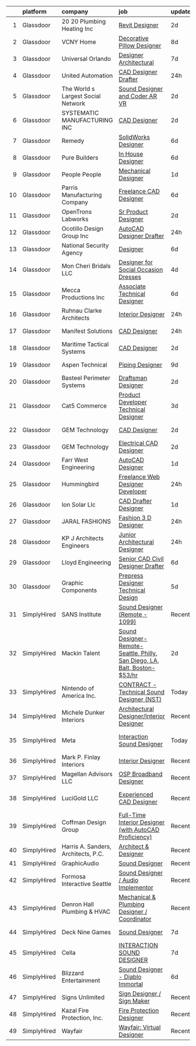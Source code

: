 

|    | platform    | company                             | job                                                                                                                                                                                                                                                                                                                                                                                                                                                                                                                                                                                                                                                                                                                                                                                                                                                                                                                                                                                                                                                                                                                                                                                                                                                                                                                                                                                                                                                         | update_time   | location                   |
|---:|:------------|:------------------------------------|:------------------------------------------------------------------------------------------------------------------------------------------------------------------------------------------------------------------------------------------------------------------------------------------------------------------------------------------------------------------------------------------------------------------------------------------------------------------------------------------------------------------------------------------------------------------------------------------------------------------------------------------------------------------------------------------------------------------------------------------------------------------------------------------------------------------------------------------------------------------------------------------------------------------------------------------------------------------------------------------------------------------------------------------------------------------------------------------------------------------------------------------------------------------------------------------------------------------------------------------------------------------------------------------------------------------------------------------------------------------------------------------------------------------------------------------------------------|:--------------|:---------------------------|
|  1 | Glassdoor   | 20 20 Plumbing   Heating Inc        | [Revit Designer](https://www.glassdoor.com/partner/jobListing.htm?pos=108&ao=1110586&s=58&guid=000001828bad18eda6e70209a68eddd2&src=GD_JOB_AD&t=SR&vt=w&ea=1&cs=1_2dd7eb4c&cb=1660200754014&jobListingId=1008061076671&cpc=9E934515C28A9103&jrtk=3-0-1ga5qq6eo2hii001-1ga5qq6f7itmq800-650bfff7a3a98b70--6NYlbfkN0A_cq-oEF5npqEj9pnIJdmtbY6OBrRj43zpsAjslmUo1mO2OHuSaspo5ORN-uGoQ5Xk1yrm_VpJXrsuoqV0YWpVswNf5Y48DLmrZJ8vup-I8TOpY5sTUfP8R132UXt8M-MNyXmwHk8_L2OD59kqptMzuTxS27-ncjS6qU2lxuddC_wQ1NWLLJ2UFAI6UqnMlCnJ2qDQ0wSqe9GdzvjLqv1ruWPdNF-kcaVeoPpGiasihrY8j58lBGkOBWMkQH86QJ57315j-dF6eP0UG1uxUGeA_hjZT9GAXQMKIumvYsoVSLPWLmYCyg6bxiDiGOLcucs-2ySRDHSGGGBnRsKXHOvqiHL61kWMzGFEWtH3LG8G9H1arJ6FVvEHk71Gd959mZJHnHuiES3Tg-ba9uFmtA0gY4PmMtDFVGmBix4xCZq_jvEsfjM15Jv3si2a7rfa7HQ6ncCHArDA-Bcd82MMAiY4dbmgvaOWgFEejjSGFHIhRP-p_oMOKHxAYOSc5btH8oB-LX4uvl7kTw%3D%3D)                                                                                                                                                                                                                                                                                                                                                                                                                                                                                                                                                                                       | 2d            | Las Vegas, NV              |
|  2 | Glassdoor   | VCNY Home                           | [Decorative Pillow Designer](https://www.glassdoor.com/partner/jobListing.htm?pos=128&ao=1110586&s=58&guid=000001828bad18eda6e70209a68eddd2&src=GD_JOB_AD&t=SR&vt=w&ea=1&cs=1_48d2532e&cb=1660200754019&jobListingId=1008047257106&cpc=292036AD7E8A5303&jrtk=3-0-1ga5qq6eo2hii001-1ga5qq6f7itmq800-522acb78c5268b40--6NYlbfkN0DuBjZhRmXeDyfVAG-RoVjtSv3eDEYZ9hoXvfZhXUmN-bbhYvP9oYvOFEE0wIUOmjT7AgXFxQvE2H7tPArcEVsI4oWqfB27dnVtENJf_LWaJfU5SAGZUPgFkqKhwtz5E2iZFjk3BCOqgNJlCk-1HBw_A5J-16WVLbmukSTVYVz0bzWe1e36cngP1nJMaEw0GC0RJujUiWtVXE5bRLGptMiq3LQjstZZJKYvuzEARYVMz4JAvwHsrjH2fHnAiDfwkVMvMYMCaoXBUYdWjs8Qdg7kr9Zubk-BKTe2ltBcowuzopIkGPGAjklvF9a4wIedJjxhwlylES4BySKVV5EjwNSdIqdMLB84tskqkiOENF_ujHs3T6OgpYRJaVOqLMoYqWl05mdsp6Ym_aKSqPUcEIekjkq6FyKFcKvWsFHI8C5rcNfqh-M_gX8CjrTtmTiahKV0x2k3c1sQhM4aL9Fy-NnHJFCEHqPVRUhaKkYdMq1VjEHByQXkDamE4WTX7_hiltMBNvaj64r05g%3D%3D)                                                                                                                                                                                                                                                                                                                                                                                                                                                                                                                                                                           | 8d            | North Bergen, NJ           |
|  3 | Glassdoor   | Universal Orlando                   | [Designer  Architectural](https://www.glassdoor.com/partner/jobListing.htm?pos=127&ao=1110586&s=58&guid=000001828bad18eda6e70209a68eddd2&src=GD_JOB_AD&t=SR&vt=w&cs=1_eec9dba2&cb=1660200754018&jobListingId=1008051267035&cpc=39A4E8CE329AB187&jrtk=3-0-1ga5qq6eo2hii001-1ga5qq6f7itmq800-e81c62bbfd4fcb9d--6NYlbfkN0A8dBNt2Xi2s2VyZMdbOlonzlm4bxv48OGaZczYzhjJpiI6hl9onzam_9bPu8THeLEBXaEsA8zYmz2K6AmsiV_ul8uM8hCBl-lQ96YyiWzGLn4QEPe1DoQPHj2eMsNTcS2U1wbIhAYvZ1rjaXx56CzTjBILNJFjVWLUOkSZVc_aKSR9wlwETLc1VkAtxF7JG54CcrUMQ1C5VL6ZdNt5AVgj3AbLbjez-tEsWvCT1bqvmnemURWB3UQMFTvJCIFUauk82VpeR4f_9cSeGawgveltVai5rdtMah_kRMWZ0wTPjE0TMqerQV1K-rbLPRPrcipm_YQUCmMR3H_dF8xrwYbwFPftQ3eTzOBFmXHsHfvesKXmEUnWMh1MloRdljB-MdzbqoofJMh8FylXmHZ87DY8a94U-95w68P_epoehX-2djhjldnpt-gs1e1WmN7U7GemrentLD0RtdFsNAONT8shZj8MkVRtLeUUY79_YeXq0phX7hRHTjbStpJ9bJW1dYWeQAk2GgLK1EKwXzkDVWiETxtZevNry9K63FeQbnb4H0FPbIyvSRYsyJNYsG_WqvgsTasF37WLDNwuRV307c8qe8Qsczo83VdgZrVyYqVhEF47OX71n3_zPZvCIu6YKvjCP4B43Mx-_bHcfYguuAr2DVXXiULw8e-5PYABNGR3MIbN9fIqFmBfsxY8kLgzBWvhgbck-pdUEXm9jPRd34edbtTPRs53moj5FLJZJ9PA7C6KD6PYo3f2oWLgxQWaXfreApOIKJ_IW1gwqGEXbeWg7_S3kPKiVlOO1l58epTnQ4exRWRhrvxlUs_k2w8PHPNcz3BEjowwVhBaDFDo38UdbUiaRIdXhVASDZV0bzhgtwwSAJMaoDB82FPsHlqB_84iillnmKrJTVvV6I-Z1BsEEd3ru_aGXySu62BRhIsdXs3tdZkXpvMCy_t-oiJzqcb45zKKkWMUyz1SB34DAbK96kJgRpQAZa-jPulgCB-EawDmZGbPPnJBY46DBt-Cw1-6qODwbXrz9vLSPijLzPwjyF-Ira1CwYaEjW36WmDqkxb1oD5gabLVfQOmZcrTgoA%3D) | 7d            | Orlando, FL                |
|  4 | Glassdoor   | United Automation                   | [CAD Designer Drafter](https://www.glassdoor.com/partner/jobListing.htm?pos=107&ao=1110586&s=58&guid=000001828bad18eda6e70209a68eddd2&src=GD_JOB_AD&t=SR&vt=w&ea=1&cs=1_7c557262&cb=1660200754014&jobListingId=1008065265801&cpc=4977265379716ABD&jrtk=3-0-1ga5qq6eo2hii001-1ga5qq6f7itmq800-5ee564a60dc60088--6NYlbfkN0CmV55IBqL41_vOX2ncx7Sv22YYBKO1FKOWl9cdOayxa2z5Sthv-usKP6B5q51zwT3YkFEGFdACJwwehlCCfYeWBWBbsyEZD7AuNRRKJHyqnm2ojv1muZrMr0V02qrEZs580c_hAvgykuxW3Ycjw34cqKWFI0BaLbC_AYIXd0AkbXUMfpdUiL6BEtkESkgwyEM3Myn2Ff4Awlf8tdleVo-bnvCzwh2DV34kTG5StbTWZPFEJBeuHmHOpw_sFEqgIWHdMpHOEkLx9l9H25jOp41jGk18fsptcMtVj0pEYW3Uq8BG8yEM1_nsH3CFW5dJWXB3nqMgcy-L34E2xGocOZVbSL49suzMyepobH3uYmThjBuLEg_oDOtQFnt2dMic9xkCD1P6dtlcgUYcAoJvaiaYxr1ESPklImHH6Msqaz0hUgSKG7L1kUJDpJFSIQcAvITHnJi9TiITovojQEVg84-FwtlEETzm3m5qLl8r76P92DhMOi7Y6jF9GCi-K__YPQo%3D)                                                                                                                                                                                                                                                                                                                                                                                                                                                                                                                                                                                               | 24h           | West Monroe, LA            |
|  5 | Glassdoor   | The World s Largest Social Network  | [Sound Designer and Coder  AR VR ](https://www.glassdoor.com/partner/jobListing.htm?pos=124&ao=1110586&s=58&guid=000001828bad18eda6e70209a68eddd2&src=GD_JOB_AD&t=SR&vt=w&ea=1&cs=1_190dc254&cb=1660200754018&jobListingId=1008061726141&cpc=9FFE37255B2C047E&jrtk=3-0-1ga5qq6eo2hii001-1ga5qq6f7itmq800-aa04f80198aa9385--6NYlbfkN0DSgjPPcnEdvoK3uuxfISLALE6pB1FR7YSHOr_tSg5_QGIhoz_2VqUepdcKLBLI_zRRqGxwsWbWurI4uRJn-fTCHyEZV6QHAGS_ixyA3RdsxGPMIES406OkmPd7lUSbf4lH-L6MU1rNbOY7rvQFuRge0CfamxT_cokjIzc0uvvntjlD4LtxDB2ICE4vD8lcVzb_H75Abavq9XZJF1wjaQikvrRVKG1aZcS5ULQyD7Rqlr6l9ilRha_Xpl60ymh3Plyhx2PNM1ih85nLiJooAyAQ3lG3R57pjRphlILE5JKuz6IAYi681N3raW5MoFTzOk-sVISM0lS1ZDdNImQ_Z3WNE6DE52K2fXYTGx4GlnZoc7Y26EDD0AkiZHEBJC_m3gNmjBKOBPi0RzJ3JfTTIlUj10YYQe96IxOB3mNqkP7-Y5xaFELXu4Tgu-jROhrgpL-UJqtCtrFN4mpnnhQqL0b_4Qc8J93OlLDCdzI78dh75qQo6H6neCAiKhbBEhch0TIv05Cm9b1ULiu_sCzrjFzldZiYpyzUIvATL3xANbDWlR2IbzCbhjXc2du9FjUaKrG41qwvLzIQDZ6u3Cos1BJVija7EBaj9yM%3D)                                                                                                                                                                                                                                                                                                                                                                                                                                                                                   | 2d            | Philadelphia, PA           |
|  6 | Glassdoor   | SYSTEMATIC MANUFACTURING INC        | [CAD Designer](https://www.glassdoor.com/partner/jobListing.htm?pos=120&ao=1110586&s=58&guid=000001828bad18eda6e70209a68eddd2&src=GD_JOB_AD&t=SR&vt=w&ea=1&cs=1_5db4debd&cb=1660200754017&jobListingId=1008060783793&cpc=76BDADE3D6D9A820&jrtk=3-0-1ga5qq6eo2hii001-1ga5qq6f7itmq800-3f6dfac14dcd42db--6NYlbfkN0ACu_hgM4mYOpGjE6TXudS1eLEYdlotK5aSiNrSIRlNjpE90xv_5GbVZgdNsOqT8MwiqyHCYLjbIVHqMLoWA8CXp7g8VNKDDJwJbyUEw_8QFCZqD4nJc1eoFqnYcyQAIxscnbHCHELsUjDcdXjYdlRyIBTiNhigkBH5IMWBFVeAPVJAahvm6Wt_yKvEMgUPYNMCEu7MD94Y0CU_I23Vz_xWCkPv3KLfBP7EH1xXoTfnxk3dNKuqtB8X-5zaWOqc-Z2MDE5hTItdNYJZ5aek7aofnL9yRmgPg_Vj8xzICit-TwFMfB3qF8PHwo4ux9wZk7HE3EeBeHVgIz0k3Ud0p9Z5Gz3EyMerhah7kVuclOppnbpUPCSv5ZAIwPELPlBGiOYQ-reOzp0UYCQ6gk4TnZOzltNPMEqeLTzPYAN5Pnfwk1YzBJifnHO2QU89hBDurKk-pB9NyfsrxZ6CpeXlRri_WOEejzM_weCTra145bnW8LKvbv1XhibA)                                                                                                                                                                                                                                                                                                                                                                                                                                                                                                                                                                                                                     | 2d            | Madison Heights, MI        |
|  7 | Glassdoor   | Remedy                              | [SolidWorks Designer](https://www.glassdoor.com/partner/jobListing.htm?pos=122&ao=1110586&s=58&guid=000001828bad18eda6e70209a68eddd2&src=GD_JOB_AD&t=SR&vt=w&ea=1&cs=1_fec35148&cb=1660200754018&jobListingId=1008054415521&cpc=ECF50B846154F74F&jrtk=3-0-1ga5qq6eo2hii001-1ga5qq6f7itmq800-915bebfcdb6319e3--6NYlbfkN0CVdTbuiRbwnrY0bPLibtUijkfI_KKRPWM3dvJpmfSk4ZPDZmM7-eoOity2CnriUqOyHEv2bdSvyj2uy_eDD7pinVD8O5wMf_HVwQWzNOFr--L47257HYww5Nc3l2YhQegsEz0QeNU05-WNFYLM6VHMb2-9pPi-EOl5pxtTv5A_EjiF9dvGX5x9-TNsCIzBAAWyDq-aPq8rrhBL73EXyMGejnWbUpw0jaKd9aqMraH0Ubwo65GM5_vSC293L3lzN8KZGTOkB4jnHlnXQCqrMx7TL2q4Wf8YnYYexMrvZDhd9Jq96k-fAjrJ-i3_neGkBc8kPv3RLPKb-kIuO2blBQxA8V7wld8dAy6YPHsvOBXqLHJ-HRZRteRu20LkkpZ-SLwt00P2wmpeu4Q-IyCIr7d6p1OdMHMzouqmwGVqdnlnrYA7TmYJwigOuhEe9KjkmkpGCzTv4Hls7hmflshH270RGn6Q6jsyoxdcH8uoTivVZb3QJKTBccJG-BiRkT7_7iXh1MIev7I4uBNjE4Ist3Zi)                                                                                                                                                                                                                                                                                                                                                                                                                                                                                                                                                                              | 6d            | Daytona Beach, FL          |
|  8 | Glassdoor   | Pure Builders                       | [In House Designer](https://www.glassdoor.com/partner/jobListing.htm?pos=123&ao=1110586&s=58&guid=000001828bad18eda6e70209a68eddd2&src=GD_JOB_AD&t=SR&vt=w&ea=1&cs=1_e9d24c52&cb=1660200754018&jobListingId=1008053489320&cpc=8A48E7D5890B96AC&jrtk=3-0-1ga5qq6eo2hii001-1ga5qq6f7itmq800-014a1baadd6c499f--6NYlbfkN0DdZ1GlkyxXgyQFuxRlzx80ec50kEhiip_3IGrzmJqdenh8Moh4fAUEUGuBa3FXEFjc2ZOZ_o4_Y69WnN6KOLy_litVniZxRNZzqbRskUQtuCpeV7FyKkXzD5ggmXLOUahQMrJ9jjWSBmuZI7enxysdalDqkFHSJOWKk76aTVAZaTQzanBc9IDlHKUJY1WRPr3Hw3KM-iFAj0aO3RVo3LhUkpDoflBUF73uzNW54TNRD62J7hmDUSerZCllOF88_e43IHTqbXceFTzOP_rFqSsMB7Df-QHtyrrnS-ZSMnzPd1ZLMC7vF9OP_Uqrv3_Z-qzvJ_iZG4l5hOircw13F0DY6D-M9LaWvknB8wFdyNW9I2a2v4Tgt-iUMoTfM_wjjUf4Q5YrAFO6ZUYwkv3PzBBpizgdQGO1BZ9WzQD6-HvcdWXrpUgVeM8YqIpG-VrFBvJLNywd5gb82kcjfuk8pRrMuUt9wC1JCbVhT9IQ7AoJ51OAfI71hSzFfBC-pD9Kjds%3D)                                                                                                                                                                                                                                                                                                                                                                                                                                                                                                                                                                                                  | 6d            | Los Angeles, CA            |
|  9 | Glassdoor   | People People                       | [Mechanical Designer](https://www.glassdoor.com/partner/jobListing.htm?pos=125&ao=1110586&s=58&guid=000001828bad18eda6e70209a68eddd2&src=GD_JOB_AD&t=SR&vt=w&ea=1&cs=1_2be8ae0b&cb=1660200754018&jobListingId=1008062942746&cpc=45DC3EB807283E85&jrtk=3-0-1ga5qq6eo2hii001-1ga5qq6f7itmq800-53352b2ca6eca760--6NYlbfkN0DnrhNgz0fexUZkPy_VVKrJ_lCqzgImMOkiHqdtrPBzyJFQeHAZtn7S1aJ7QjZ9pR4VbPZFh4c7ac_dwrKhF_xTf2gDT1KCtuPlwVVwu0sKIi4TjoWnZuMQzeo5dyEtCDvbzprMrs_CDufLMOPFdfyr0pNGyA3WzfezfPKXnVGgtGghTv1fQpmfW_E2KuZHdvZe958nBvlRcvpP9GlgxgXUFLdKz1Zyc01gvdcnFmlLWuLeG0Dv08Mv-a3mo1KCilnGpGTup7f705GnlgSEGf8hu3hFDdYaRMDseMfofzONCZQdxDnyOZHgHsR0hZTvNdr86TuS5omlcqK7NDyXNDay6oblpcVzsbxXODQKbXV5VQ5MDKn1orVL-0S4PllWqCiabS0uXvdV3tMz6WWzySx3ushV5pZvY1At9jBp8fG1lWALcxsGx_54ucJkrFvbwfBiuErLvdhWSz-dJbRxxL7kZ4HUCAfw_oZpbbyixw-_BTPxgaQU2vujE4b8R6M4xwJSQu024ZkKY7OGwmEnnXfR7l5k0g1zbc7INP-jMFNh2Ga-WK_Cc2Y69_9jGitTxFlCaufhjom43GmWzTelg_v4Lef3WPxEG2MygJCPF3-UofQwIVZGBSg6WusbAWbPK3k%3D)                                                                                                                                                                                                                                                                                                                                                                                                                                                                | 1d            | Willow Springs, MO         |
| 10 | Glassdoor   | Parris Manufacturing Company        | [Freelance CAD Designer](https://www.glassdoor.com/partner/jobListing.htm?pos=106&ao=1110586&s=58&guid=000001828bad18eda6e70209a68eddd2&src=GD_JOB_AD&t=SR&vt=w&ea=1&cs=1_04180422&cb=1660200754014&jobListingId=1008053326360&cpc=E773D000C9BC26FA&jrtk=3-0-1ga5qq6eo2hii001-1ga5qq6f7itmq800-5b16a7d49b3ad3c7--6NYlbfkN0AbiWdSgJSh_Q9SQJAOMIx5FD_sXsj7zEIWxuQ-sifCvk92jbD5ArFd2s63g04BHnCJT_ogiWzmoS1jHJzVaPFLU_-tx4uwES4a1FwSjcZaQi9-_Q8hCQ7gnLQlxMUpOo0BUayIHe2x6i8vlilSd19uPWA2mtDa3TI4Ee58AL4t9g9zVEdU2GI2wZbvb_8FB89w1I6QcOIz9DoFlpZr3tU9ARtcuPNMVjGkAKlmZMC8VMawbOay8C6KwqF61wQH2x98ZlWokOsAtxpLXNWeBQnBFi4KERo1DJTH1_KzIYr8wpBONKo0pqKE5ZZjg0ovczKSXD7K5KH_PkNvTxheg0e8e2ZF4ghBJVy-W985M3aUeT3b5YAFskp9Z8JoSOUwIsJomMky3zoet825IE8upZ9cJkXMRNbc5G34SFictnCJDZYwRlKOU-iWtZpmC8YiAJ_rCO3iCgdBPvKPCmhLzbQTUbYmY6eTuaYc-b1_rVmaS4c-7EeluN6fqeamMfrZP7s%3D)                                                                                                                                                                                                                                                                                                                                                                                                                                                                                                                                                                                             | 6d            | Remote                     |
| 11 | Glassdoor   | OpenTrons Labworks                  | [Sr  Product Designer](https://www.glassdoor.com/partner/jobListing.htm?pos=130&ao=1110586&s=58&guid=000001828bad18eda6e70209a68eddd2&src=GD_JOB_AD&t=SR&vt=w&ea=1&cs=1_cc1d2c9d&cb=1660200754019&jobListingId=1008060413365&cpc=1CBFC3E34E2A31FF&jrtk=3-0-1ga5qq6eo2hii001-1ga5qq6f7itmq800-35a36552cd68a483--6NYlbfkN0CRy_3JIAK97co_lOszuwefXCR0YtVTL0xoVBsl-x3R40za2a445SSTMXfcwy4DHcwk18c1CtFSifW4BwSFM_6f4IlIkAxFDoeuwTBMe112LIb9jKEovwQRmsa9dgU-PotWYN9jEtKUxK0Ayp0uqLSAuW06e0xD5QmdaAaFQxMFt3L0iSv9Gd5zX6NHK3_LvrtCXNR6RwAm0C_3chz8eY6lMYDiH0DBSWCV8DwC1eTGhe3cGXyCI214Y7lzfnFONpcJDuHvsVxyJT67kun8xubTqVKm22rLTrAbUmk5POD2naBtEcPBlRF56WO2MM7nkueGwvEQCD32bnzRUiXHdy9m3ovtd47xyIFH30MfJcDOhzph79y5lkMux_3xKw2tsK3cyIwuzXKnll2X0P4XXxNBDXezlhQfoC0AG6mwvz-QX3GedLttpCVqO9qyj6pt0ZqkgOTAZb59v8pukcI2o7QbLpLPb5IjYhtD-ztSYDaBg_fsmWDKrO4I8CHrMk3L1GFxRgHcTGrC1g%3D%3D)                                                                                                                                                                                                                                                                                                                                                                                                                                                                                                                                                                                 | 2d            | Brooklyn, NY               |
| 12 | Glassdoor   | Ocotillo Design Group  Inc          | [AutoCAD Designer Drafter](https://www.glassdoor.com/partner/jobListing.htm?pos=113&ao=1110586&s=58&guid=000001828bad18eda6e70209a68eddd2&src=GD_JOB_AD&t=SR&vt=w&ea=1&cs=1_c2424c23&cb=1660200754015&jobListingId=1008065998123&cpc=A0637F14311B9419&jrtk=3-0-1ga5qq6eo2hii001-1ga5qq6f7itmq800-82c391c02c4e073d--6NYlbfkN0B1LX4bp7PexF1HWI6PBZehs3eVfv8IK1bK4NeHHk4y0DthhfucIhMJWBUwJXXXkJfEGhJrkMdsNQHtM2kCZfhK4Yhs4xbCKnB-K_3ys4Z7oRCf67GZ3vI7BzPJcjfSUseVTAUOFlf4PYeoUhWZXgvcGtfFgR8UfQhQQ9TOpGNNapPA9PGyDcwNxk6Z3dTzUF3GzZ19PQls0m_7MYA-mF0v4JZWSufSGvFSW3hGVBioKN0mb-PVp8cNhOW95r8uDQPStuuwcWv1YhQhm7IZh7m1lvTu9QJ05PIdGjqnRwlybgsE_5ezyvKau8oqD60FEqlp1n7124m-o8XWZX-_stuik68iQF0ZuSb0WPPrpup_pIVZTUGfPWk2e45dYdNvayi02E_06xvIpk_tqIT00PJw7EEIpCYkstktia_8Nx9qNdizUhE1Ui2I5VpAnpZbyqf3pfL_yfz37AwVCUigkvO7GZe-KWJZalCD2QH-iujZGz6feR3uVGecqbKB8Os2SJU%3D)                                                                                                                                                                                                                                                                                                                                                                                                                                                                                                                                                                                           | 24h           | San Marcos, CA             |
| 13 | Glassdoor   | National Security Agency            | [Designer](https://www.glassdoor.com/partner/jobListing.htm?pos=119&ao=1110586&s=58&guid=000001828bad18eda6e70209a68eddd2&src=GD_JOB_AD&t=SR&vt=w&cs=1_bb964979&cb=1660200754017&jobListingId=1008053646359&cpc=75B6770C194DCF89&jrtk=3-0-1ga5qq6eo2hii001-1ga5qq6f7itmq800-85df0b4ae1e8ec55--6NYlbfkN0AC5S5KfpcrE62cRuYLg6qW_HWiPjKHP06qk-AGfbwYtGlr3wcSMURH9oqKq1q2FCdYkhzqPDRK1KIbFVxBi7GLvWbkl7gT63pBq3L96NcoRVtSCVOTAButvWsxaxS6Usb6Q--0h5xDrAggfu85IaKcaVPmyQ43DcHXyAXvj7VUfOJJkFH2Dr7Y5M1GGUqMzggfu-UFn8fiFs41smmK4d7CooAO66Jn6gQHXxunRJJ5Wqc_DSxjxArjUTvWO_GhIpe7mWuhWeuF-e5oZ0VueyJjqEkOYjmdmvBRRsjJ_BprM_RrDC8ZMfZz3hz7DH_C9asM9rSMHQUyyPbApF6HA5wb5xZvq6IjiG_Kqcyay2BCntCGbEAzEqtlitu-IKJsmm3VguxDe6XxC2rqkF74j5Jb-oxYgy2XZqpyPbuQ_p5G5AxZquIUKS-M2_iDVaN_zG8mAm_OH6qX9JAewruOql0zg80HRbSR57Wj2Li4xO7NwQ%3D%3D)                                                                                                                                                                                                                                                                                                                                                                                                                                                                                                                                                                                                                                  | 6d            | Fort Gordon, GA            |
| 14 | Glassdoor   | Mon Cheri Bridals LLC               | [Designer for Social Occasion Dresses](https://www.glassdoor.com/partner/jobListing.htm?pos=109&ao=1110586&s=58&guid=000001828bad18eda6e70209a68eddd2&src=GD_JOB_AD&t=SR&vt=w&ea=1&cs=1_fb8a06cc&cb=1660200754014&jobListingId=1008057203121&cpc=C1BF6838CB3F0E92&jrtk=3-0-1ga5qq6eo2hii001-1ga5qq6f7itmq800-02c681e6a28d7d5d--6NYlbfkN0C2SVAOpOeIWQkPp9EeCSLxTLheLRty2uanDx8E9nXZ3rFVmSnLRG2mnPkAGh1eSW3J8lYkoOb_KFWOvSVYCFcDXGFAYyF931r0qvnzF8wbzBbi88hfZB9ydUA69pmQIBAof7FIlT2vX-mmIjQV9JLXDTdSUMv-n08TWZ6m7jrIGoi9Ns_SLfdzjbVQt8fhfZHGHj6ECknDu5pw9U1pmpyi58_11YNyNpiVck2GQ9VDGDrnSCtiqZhiLDnQTOFDfCdWfNOYJW9u7n96A_SNzAA_MUEmWupscqiobh1RZNPuDaEgG26Rniywtk7yD_vBw_LolvTEwTkjNEcoKi_QFNPDJSubACMU9Yh6bQpikn8UDwNuCjfFaj7f-NCDJ7FG-DlysXAz2lGF9PhSNpIFFmZXbcoVkan8i_e_-nyGWgFFQyfpClYwS5V7V28vI5qX1ai6pC-XVLDeayh5e3g4f1qkMgZPq8QfG8E2_xnEZS6hRl13_K1npv7DRJr011T8G01LGBk_Ey4W2HuiP7KK2cc0)                                                                                                                                                                                                                                                                                                                                                                                                                                                                                                                                                             | 4d            | Trenton, NJ                |
| 15 | Glassdoor   | Mecca Productions Inc               | [Associate Technical Designer](https://www.glassdoor.com/partner/jobListing.htm?pos=105&ao=1110586&s=58&guid=000001828bad18eda6e70209a68eddd2&src=GD_JOB_AD&t=SR&vt=w&ea=1&cs=1_4e037c1b&cb=1660200754013&jobListingId=1008053404302&cpc=5B5ECFBC4228ADCA&jrtk=3-0-1ga5qq6eo2hii001-1ga5qq6f7itmq800-6702f8bc40b7973e--6NYlbfkN0CtwOkgDuej6vPfWODMxjOIyNEohQmdYMppGq8y8dOpBhDQGscm3dodDdrv6hjAhnIS8ai_0whhriTeze7Lxk3zq-viXL_ZJzR3rbyVf43tFXV7jIKP05c0RYFt7-mpoK1Roksi_DPM2sArI4_xNRFkeNEtQdxIUj_MqRV3ZtyJoW6fyu3nuSA0GCg6P84OFqe0X7F0tkCgs9oSVQ2bTTaYNofbIT9h2ZuOoAzb2lbxY3O_Ht6T70Fykkj07xFWZXRDocll7aO7hcpmVg_y9EFH_fmaH1j0z8kR7zF72QrXZsTk6Z0C9zKYXhAyETSdMO10yZjbgkfCSs9KUV4cEJ_LxAKcwSaxsOF7tJj6JtJHGF6xA4P5GbsZlqQuZ1PcoMgQVAMYiOwOX2dOU6YdbSQ-w4KFhjEKl-vs-6HVa5zBEYu_rJGDlMYgYHFtHemJ7GP24EEQMBXPFRkyev9FWv4dS6ytIwLJX634jDyZ8EMhM5RRA8pKaiwYsgNjHBnExE6mYoE16pxfSQ%3D%3D)                                                                                                                                                                                                                                                                                                                                                                                                                                                                                                                                                                         | 6d            | Orlando, FL                |
| 16 | Glassdoor   | Ruhnau Clarke Architects            | [Interior Designer](https://www.glassdoor.com/partner/jobListing.htm?pos=118&ao=1110586&s=58&guid=000001828bad18eda6e70209a68eddd2&src=GD_JOB_AD&t=SR&vt=w&ea=1&cs=1_e5e21e38&cb=1660200754017&jobListingId=1008065192219&cpc=25F7D4ABB6558D0F&jrtk=3-0-1ga5qq6eo2hii001-1ga5qq6f7itmq800-be6ee7aa5141892c--6NYlbfkN0ACTeRvGRFS6hadW-07x_K1RnsIE8OdH4tufuZ5eRAiXiQGccMwm0SqRFi90cbWJMgRJ1chqKTML8lqYonRhQ_4ox_66XT1Ygca1jYBIFbzMauxVsnuLr4e0iM7PEYdXXjZQR0nkCYcRVlFhhyXSDSiBRnGgAYwWUlYAbdkuJg4eGhOznTNU6BGPxHq5NY4NXJ7ac_JNizKfoplt06fDAj72S0j_4G4X6ix7x064UsXQ_ooHdFR5iYP-c835wJefcBRGSdTOmQj5jy0Ty-yTRL8O98TnFFtzhXn2-xUa3sQU6rue6vSuHw51OmoZWlvYxngL0zwMD52rxJQ2C3mI4SfJPMl4UsVm64FntJybHQSabTTfSetOPTDF6RsgBp2c4WyeTOynrPXxAuN6OweJNhh3WvJy1Iy0RgwAU3CgHW0guoX41YM5XB8_-xkZhxtiaxDJwBC7KhMqiK6M7QyTmFQ4VdMjr0DgFBTeKpAX4UmkDoc0RaiKwSSm0X0oq91NUB-dvOAyek87Q%3D%3D)                                                                                                                                                                                                                                                                                                                                                                                                                                                                                                                                                                                    | 24h           | Riverside, CA              |
| 17 | Glassdoor   | Manifest Solutions                  | [CAD Designer](https://www.glassdoor.com/partner/jobListing.htm?pos=101&ao=1110586&s=58&guid=000001828bad18eda6e70209a68eddd2&src=GD_JOB_AD&t=SR&vt=w&ea=1&cs=1_b7b985a5&cb=1660200754012&jobListingId=1008065037947&cpc=13B895880BDCB6B5&jrtk=3-0-1ga5qq6eo2hii001-1ga5qq6f7itmq800-2abf475aee58a042--6NYlbfkN0CKfvhdTZp-LcwVJRM4kWLncpDELpGxzdzAtDfxsI5Hw4zLjP_QVp8_SP0d3uDWKlQGco8fam28SXr5WyoFtD0fSPiiJVDpRlf4KHN2Tjvn-JGtf89k2UfQpa0KtuAdZWXobAKC2ZiTcTFhjfGr4LAVBqvbqOyPOfXQCgIzVXReIpjAcANyPM_C_Uugz3xRxnnjm9hX-KaywruDiD5yJC0f1WSESigpiEOjDE4HJW9BeSfn_G81WaNihvi3frm5yvqheC67qnrjsA0_9RBw51wkOOKxG_eM31I_Q4gwigt-htaQHjv4JoKX5WopBX_fGzbctguA6BNNh9Ru05dqV82FD8FNQzQkW7H3ivbuGWx_ZixVoMV03llO08NJ5Q1tb8c2ObtNKPZh826w7hghYh6y3zVQLz9jUUXUSxQvinSkF1FZ8ca0tnowCH0gnx0PfXXevewuaY5pcG0HVqxCd75xufTmKFoFDMULo-nuevVyaG7A1s5f-B6fNi_1WUoNAuMYsDH-JNC42XoBjRcMgkJ9)                                                                                                                                                                                                                                                                                                                                                                                                                                                                                                                                                                                     | 24h           | Columbus, OH               |
| 18 | Glassdoor   | Maritime Tactical Systems           | [CAD Designer](https://www.glassdoor.com/partner/jobListing.htm?pos=114&ao=1110586&s=58&guid=000001828bad18eda6e70209a68eddd2&src=GD_JOB_AD&t=SR&vt=w&ea=1&cs=1_285cfd05&cb=1660200754015&jobListingId=1008060214312&cpc=D5E11A5BC695825F&jrtk=3-0-1ga5qq6eo2hii001-1ga5qq6f7itmq800-d14252e7fad9f3a3--6NYlbfkN0AtR68e5gWpPxoovZgA7Udo-dcymoK0NpHFMpIgh7LYz4rXiWBBqHtGf1vm6ftJxX1HyesJd6f5UmMeSw9QByzNuy7gomqYLuiTz-cmySKCvIv2zeZ5BW9b9dhHxor36nrEAc8klj0yBGnCt2lgictNfgXhjbL7z14cShD10_T0GFDPMP1nd3XteHOLas39mw-eDKMNc4Pcbjz09CeveRYDOC8Z9Qz9maOTCulYgHri2k-tZjTjwqB_SgyvVRDCQUeTMQsH80iwZW5PTcVDKtNhe5amKjDmXKImrFelrI_uRuxVz36XSqrQ4J0Ij2awScFKuu7iMj3G6MIbR5s5M8d8-_Knx6ZsgEny0vaxrFbxMAJiD_Hg5VRp5IxV3trBKLMoeTfghKBIknRxFCs0uvlRsehpnRnvT3S3TeH_rFvXN4u9F2n4ePg1fLa8fWAMLjAVeQN6U4rbhqKALs7egZamsYpWhi-cP8GYMlfhYnDnPc2MjPJszx6ra-Ukc2Gm8GftnCrZ1hDYzA%3D%3D)                                                                                                                                                                                                                                                                                                                                                                                                                                                                                                                                                                                         | 2d            | Melbourne, FL              |
| 19 | Glassdoor   | Aspen Technical                     | [Piping Designer](https://www.glassdoor.com/partner/jobListing.htm?pos=129&ao=1110586&s=58&guid=000001828bad18eda6e70209a68eddd2&src=GD_JOB_AD&t=SR&vt=w&ea=1&cs=1_44d0c030&cb=1660200754019&jobListingId=1008044961332&cpc=1AD9FB1E01C94A37&jrtk=3-0-1ga5qq6eo2hii001-1ga5qq6f7itmq800-adf9798970796960--6NYlbfkN0ABtjAo_Cd9eQcP4NtkOrGXvb5zcGsxPiR_cDm29ZoFTxltPIHtjodqdjEixXSIPE9V_bMtyw0ofPPot4DYIQMk-pPn5_WFIVGAVOdmv02q8ApLO5r3kkzhMtfxQl6ZKbf2W33TLtpDAwkSqyGp1VbdYM5T_uAr0Y3zg9fhgT00Iffk5tTVhJtNOlbs2j80tBX8tNr8D3wvnzrvnjeq5e3p58mirBwaYTBoFbRSa-F24pO3SmrNwImny2TFtopbNPb7AbYaF3C6Fg3mSb3hqvrWXyhZSvhKEZSCxxTjQBaQeKCs2F4yRjThp9uzC2GNlmQozwvQsBf7J5ptyrh_Uf8bd-c-mAo1M3md65PaYyJuY7XZHsCGGwIWyGbZoAZJwC4Xo4D3b9_Us6WYptCXEQjq3GBAja3Y6chNGdJRkImiHHvatDFT8lq7dOGmPSSUBEI3VWKNN9t8EcafItRdA_ioQLwX0H3HnBDVcCEP8l4G73DaWnLC6_b3jJnvQGkyxEjhjfPZ0ziUTw%3D%3D)                                                                                                                                                                                                                                                                                                                                                                                                                                                                                                                                                                                      | 9d            | Mount Vernon, IN           |
| 20 | Glassdoor   | Basteel Perimeter Systems           | [Draftsman Designer](https://www.glassdoor.com/partner/jobListing.htm?pos=103&ao=1110586&s=58&guid=000001828bad18eda6e70209a68eddd2&src=GD_JOB_AD&t=SR&vt=w&ea=1&cs=1_f147e857&cb=1660200754013&jobListingId=1008060331905&cpc=6BDFADFCA66887C5&jrtk=3-0-1ga5qq6eo2hii001-1ga5qq6f7itmq800-ffe26bf24b1f8ca0--6NYlbfkN0BzyIYrTMR_AjNKh_kvAG8N613gtHPANQ3sdLTkrtBd-_1wqz9nNuSySwYBWmPUmtw_YMdyJHbYuCJgbKUfJn33apBx91XA_3wExUuwpSdMuBHnVEHaFifqJbrN_Q-4y5iRoSyvoIqSK4PzN0A-wIMhqtede8dp4wywNLrDx6Ou-Nx0k4GJRXilCAnCtsCpqcT6xQ05bzg_r45fFYb0MiAaw2dqvOQt-Psk8WY10lOK2ko5N_CEzIa31kPnBsylCmPov93PN0uHk5X_6Q799B2Wp09c1ODo6RfRsezyH7vRDun1uQoM6IUFcLUUuJsYwtqkdLLh65uQjppRH_lVpDRN_VptdCtZDsbLflzRVh-w2_rtdvX2v1ceMFJF9dthtxazGbEAeVdWAhh9aCcB0NHy-glepLdEhFfFo7JD4pWR6gcJFbaFaLklIwzDe3k2__LpKnltub_YKOSCL68zele8r6iR0l1RB-YLqzbgntwtc47-5KqLFUYROTbJNUsAMH6ltuP0wP7ZxQ%3D%3D)                                                                                                                                                                                                                                                                                                                                                                                                                                                                                                                                                                                   | 2d            | Frankfort, IN              |
| 21 | Glassdoor   | Cat5 Commerce                       | [Product Developer   Technical Designer](https://www.glassdoor.com/partner/jobListing.htm?pos=104&ao=1110586&s=58&guid=000001828bad18eda6e70209a68eddd2&src=GD_JOB_AD&t=SR&vt=w&ea=1&cs=1_a5c4392c&cb=1660200754013&jobListingId=1008059154538&cpc=5864F98DF5F2EDDE&jrtk=3-0-1ga5qq6eo2hii001-1ga5qq6f7itmq800-395e4e0bd0fa06fa--6NYlbfkN0DK9H9N0sZiEMSpusen9pyD9pasoyl8lokJZX1rdmvB8mNqBWqYEetkV2Vjyq9u2qcQPx5EB6qq2fC_RuLtjRpLoNGmq_lUUo-MKVbDGmdXCdjlCrYdNoRrDiHD3QcyxhieZ-qNCAgORS-FYNlMEDZm117h7d--lX_GVGJkpkReo0LaR7u2LiNXz79lDjM0qMT3w1Fw6RuViTi7-EcyjXEGaioyp0Byf-ghmpr440V08czrUgDxfgw8REicbk6TXmT-WdC-HZQdtGP7OKgBsm0GTU3ab5BYgAb6RQabW4MBPgzZ5x11mbr4LfvffpPrbhOC5DMDvssWQTSyDoIA5eBOP-zxU2CUbci5xNwsoK4wcy27QA8-eO2Sm9M7wXNdSdrjZ8vbSRlgB4iiRTvHZOHexknWqsJ-iZBCGk5-w-JH-TcOrQT_APRuKi5LUV-uESRjr2MyidpkesjBrf-4AMpfuJkcvgWZ_brLnAjjHW_fhb7z9osV1LaRa7LbbF8Aj4ryLkveQpzrreAjm3lOiFEihfRlBuLrTF6wFpWar2MCdcP0ic1fE5Fh44FMLFVSHu_FSVqCXDuAKw%3D%3D)                                                                                                                                                                                                                                                                                                                                                                                                                                                                                               | 3d            | Chesterfield, MO           |
| 22 | Glassdoor   | GEM Technology                      | [CAD Designer](https://www.glassdoor.com/partner/jobListing.htm?pos=116&ao=1110586&s=58&guid=000001828bad18eda6e70209a68eddd2&src=GD_JOB_AD&t=SR&vt=w&ea=1&cs=1_4536d20b&cb=1660200754016&jobListingId=1008060222294&cpc=D99DB9A39DE67464&jrtk=3-0-1ga5qq6eo2hii001-1ga5qq6f7itmq800-44ec4ff313a82a22--6NYlbfkN0DlcaguI4sweZRKJTadbViwUmuipadyC1IVR7LlJxAnY3ZOe5e_slvkrj--CbdG1yG4wXf4sMgZgN9yUS15gyNy8WEmJSWiMkmhCpGcOM59f2nf0qHXhgcPqNbk6pv_xXZqeSXd73WFemYp7IW-oxZuZAzWqc5I2bPZpm2H1D8jqWM0zvvpMA4RAqnYHsPJlw5go4NetWyjhFcsLu4gHeE5_QDaJHtuYUDFfmhUpOybUZEIJMxhwWgS_nyl8zxfKDryt855TVNmqSBNQXdURwFK-eAtk_cP5BaWkC7gODeetjTzGCRIPJU3KpJdGBPyYxo2dMVwSRpQr-B3NonI3x7ij8qPb7_ozgqd4NDNoPQDgkqK4T6W-ARAmDQGDKihniWOwrCU3xyjrRShdiTgCwYRv0lbBTFnHpGjy8eXMC2zAxF8JrvQdCYpyjAi_368NFVOLEqguHOlQvl4sr2xqz4nnoF5A20vBYZZFLPAzLCQ9nB2MYi3EedWuDjdzHiHfKPl76yhJFT6Nq0_TROXMiOu)                                                                                                                                                                                                                                                                                                                                                                                                                                                                                                                                                                                     | 2d            | Oak Ridge, TN              |
| 23 | Glassdoor   | GEM Technology                      | [Electrical CAD Designer](https://www.glassdoor.com/partner/jobListing.htm?pos=110&ao=1110586&s=58&guid=000001828bad18eda6e70209a68eddd2&src=GD_JOB_AD&t=SR&vt=w&ea=1&cs=1_b2c39db2&cb=1660200754015&jobListingId=1008060226513&cpc=A30768B7258D0A01&jrtk=3-0-1ga5qq6eo2hii001-1ga5qq6f7itmq800-6851f9f5599c1cb1--6NYlbfkN0DlcaguI4sweZRKJTadbViwUmuipadyC1IVR7LlJxAnY3ZOe5e_slvkrj--CbdG1yE2JSaQQthvZa_KzNYLxfDIrU1rjfU0ZOgMyMmmXxxMEuJ2iLTUAY_y4WCqCU88HJNXCQB5T7mqDhbCZz5NDRgQURrRJzLdxPDbOb8FOUauUOtF-_-xjL2DffdXSsrtOWhCDKtvLlqGEa28AeywzZFPT2r25RvANFBHYPUEacchkQQwf3_GcKGR6T-UJaPD2WcQUOCOlpudUkmtjUxTQB4rWnyOUdBv6MPZZV2-YC4a68oXakRUJzY9U_BUOumtwib9q-OQmvc8akOSr_7EPa29v2IWd739pQDG2_tNnZ8RO2CWg__Gl8YzuId6uZmQwTaOzkrbN-dxtQg00_qljTUA0oOhTJZbuS20ojcBeMwoXVH0oZK47bC9Slv1DDgwLSZrZbjUgjnbKDPNAtvWb7AZn5xZ1LymcSkNA8ylm4S3zE0ha8DQc3BBvmYVkFJeXNkLDQtvRyQKsV4RfSDG4Rgo)                                                                                                                                                                                                                                                                                                                                                                                                                                                                                                                                                                          | 2d            | Oak Ridge, TN              |
| 24 | Glassdoor   | Farr West Engineering               | [AutoCAD Designer](https://www.glassdoor.com/partner/jobListing.htm?pos=115&ao=1110586&s=58&guid=000001828bad18eda6e70209a68eddd2&src=GD_JOB_AD&t=SR&vt=w&ea=1&cs=1_14618e5c&cb=1660200754016&jobListingId=1008063527374&cpc=619322B613A5457C&jrtk=3-0-1ga5qq6eo2hii001-1ga5qq6f7itmq800-7ed93191647e26c9--6NYlbfkN0Dra-j6OQ9VPRfFqecaI86V0A4_x683DNlTDs1rdlUj37JdK9I8TBiHp9yrP4NrFNDR1zhR86vbYfl56eoMZngGEfsd5lwFODamJvPQ5B4qDYhmbAa5lVX6KUcx4YkWKmAehIE2y9unQWwHMSmRBPjByhJO9D3viVvDi3UOR29bTg0eZ8TB1CGNB6bCJYPAxS4CuldJlN8bdJTFnbnbRupawJfXNttgJbMLk4wMxZeMOVrSE6f2ybnNungPNDIFT-B3IQZxm6P6Fd9AgQp0SFcdbE8fEQR_o7Kgweo2nYw_AK-KS87l-G_4LOjALuO6l4k41bepY792z2NL1iwzTh58x3g5xNn4EJ9A_bGK6sGI4sffhzd9FZiwFtHDs-nCdSHfBjoGCKrC0GfDWccnVb54xpWg9Yb2upHwS7Oeq6FE9jHdj0-c4fNVAC_k65e6AejKl9C4DPI_lrfnOGj22r4MDU1nRjpJRq36abL_LyTXzXv-T-mwU5C29gvXHwrlLaLkKOzfZIQHFw%3D%3D)                                                                                                                                                                                                                                                                                                                                                                                                                                                                                                                                                                                     | 1d            | Reno, NV                   |
| 25 | Glassdoor   | Hummingbird                         | [Freelance Web Designer Developer](https://www.glassdoor.com/partner/jobListing.htm?pos=126&ao=1110586&s=58&guid=000001828bad18eda6e70209a68eddd2&src=GD_JOB_AD&t=SR&vt=w&ea=1&cs=1_dc34e015&cb=1660200754019&jobListingId=1008065679141&cpc=5FEB1BEB8E14EF52&jrtk=3-0-1ga5qq6eo2hii001-1ga5qq6f7itmq800-8b5ff98e9eb5484a--6NYlbfkN0AY4guaBc_odNxnJHTncvfwFu86WvDwtbc_K-gSZc1x5KUyCNRpwyTyIuHxp8Hi9uGeTf5uAJ3AhlnbRke2BR7GV57DUumpabACgxG1KbB7AR21wxDYzWWPICmxAWv-9K4Jr9HD5tDu03thMqF2YLzKb9ODkqCsk24MhykRGZMTmXspG30xspOE1rYDXilaJJojuEQClv-cn2k6cTopfYe13Oyu5DKlNUDDvDT5c9z_3ZIewAyWlidMd3UlF_XCE1tXsA0lV3Kg32DsETXvE5-woa6HuBlLmWlAdEZ0AidQkkxsEIvduPdiEpjntVUmc-PxI0Hv5KGfTjhyFbQSmhsWehZgKh2K06GralH4PS7wb2DMgPx1YMQwtUAb1Rk7gbftpzEcYa9BELpEWPF2XUE9Guv9Lse5TMlkg12uOhoVAOc6iYIisvX5_eNAtOGjqYccnn03BtwdhggLdSHsC9gteVguI5PRVbV9Xhgbt9mYgcC7B7FfTNtb1EL2TyBVstg%3D)                                                                                                                                                                                                                                                                                                                                                                                                                                                                                                                                                                                   | 24h           | Remote                     |
| 26 | Glassdoor   | Ion Solar Llc                       | [CAD Drafter Designer](https://www.glassdoor.com/partner/jobListing.htm?pos=111&ao=1110586&s=58&guid=000001828bad18eda6e70209a68eddd2&src=GD_JOB_AD&t=SR&vt=w&ea=1&cs=1_5a3f4f57&cb=1660200754015&jobListingId=1008062722285&cpc=D01F56F24F237C35&jrtk=3-0-1ga5qq6eo2hii001-1ga5qq6f7itmq800-793ea2b8833268d6--6NYlbfkN0AltJ253pYd7wDA5Y2c0vzit8wethq8AtlNTe4srNQsaMr1ddl5u78dhMEsIaOxeU06uSJJC3AEc-chpyL20WesGMUPH2gNmTYRvenCJuxF0rE0hF52mRIjDS4HRFqqmHea5E469iJwpo-YIvN75bNkgHRVxDi0dxjqQzcTfq7MYxVj_E3OFJ9zs6EjzvJlCk8LRfpWQr1YzqJW2N2acoe5IlfQxMy-JJk0-OycVtn_ytInC4chC5O3S9m1u669BTxn7C04-IEjDEgm2XzYeXE5oXUyfrH5UpXAvn4BZKLwUzj0aVWLXoJEdjLOArUnXsRdHybe3S2IjhbpdTriFy5T83Vm2LsK7tz_ded-q6Z5LZtf1bNGHuzV_-MOCfUq1FKnYBsjjkiUDsL5vVi26iH3Q02D0CMlFpNPd80qnV7XBN6Pw4nPUo7JLK7GZmBAhmN8HBfnOR0lgNrJebSyGb_HLOlWypQtmBNCtJBkldd5nn1UCVXw_lMihLrBm23PJ-9eTbFNPJoNJw%3D%3D)                                                                                                                                                                                                                                                                                                                                                                                                                                                                                                                                                                                 | 1d            | Provo, UT                  |
| 27 | Glassdoor   | JARAL FASHIONS                      | [Fashion 3 D Designer](https://www.glassdoor.com/partner/jobListing.htm?pos=121&ao=1110586&s=58&guid=000001828bad18eda6e70209a68eddd2&src=GD_JOB_AD&t=SR&vt=w&ea=1&cs=1_df2fa7b0&cb=1660200754018&jobListingId=1008065000027&cpc=632C08DE5A4EA969&jrtk=3-0-1ga5qq6eo2hii001-1ga5qq6f7itmq800-416f2e4d97a30624--6NYlbfkN0D6peV36_KGZ7w3yeoQW5YZiWk5C_6w6t2kp8OjzDF6YzcGd4_kpEELNA2HlzD4lSR82x3hEDR6k_G8vxCbBpDzYtQUn34pVjfs8p26fa-F1f8G43D_eBDBLYcKql3em2mOlzArSOCsYaL07sUJZbSnhiCpFsBbEhIItfp92zf93ii0l3P9PmJqyU6aABFROnZviDfzBs8MKS2MDjX--SiNSru4A1VBQ5HErp0udkZAEEmt9TtyjqLKVjwXnuxrNMHlcu_WPQozFt33TUaQshI3TD_OM3JsJ3BEDXzGONpAbukdQSCLANwrl9yP47pJkh01TfNINBgnIUNTRnab77YLsnKv3JZ6iKGCJIJ3NHAohjMPz-1fZdajlrKp6JEaIwAAEhEgx4cRs1x9SqAAcLZaepGZgu_8vqSG8Z8VZg31jueM27Njmhwt5QtjBhmiKZcooqHGbAX5gsVPSB2DtXtfRgmrgAr66OLuJnG6DbdkrcnnLr-dAbplLE7eZ2Bl9sI%3D)                                                                                                                                                                                                                                                                                                                                                                                                                                                                                                                                                                                               | 24h           | New York, NY               |
| 28 | Glassdoor   | KP   J Architects   Engineers       | [Junior Architectural Designer](https://www.glassdoor.com/partner/jobListing.htm?pos=117&ao=1110586&s=58&guid=000001828bad18eda6e70209a68eddd2&src=GD_JOB_AD&t=SR&vt=w&ea=1&cs=1_f1b01158&cb=1660200754017&jobListingId=1008064954706&cpc=FAD720BB8CCCB15B&jrtk=3-0-1ga5qq6eo2hii001-1ga5qq6f7itmq800-c925ffc0bdadecdd--6NYlbfkN0CSD7p6_YkbzR8hSN_9NvgEICT3wxj-yyEHCzAZ-ORpNSvskwOUIS4mcQZP9Vf91Wtkik6sP2Tamlo8hnOSEqCpgebTcR5nzMf7DJhV2zQ2l7CITQapVxoUQhJLzhxUdzxTeWZjnzsu3SSzfFFETEOcuz5ZecDjo9VBk8ASWYzvjbW-TyjXO9IF9oADW6QQW4QufyHGuZp6VLIOpkRU1Uktwz1IZ8f5hYDfaoDFSD_s56eVHnsjr1RTD1IbVM6_fnNWXJYzJbhCXCygrDiJAtHK33Gdxdr7GW0gFs02OOmC9YJg2heM7aeknTuUJD5GwSCNA0TMUc6h0v_oQnXWR-gAGlmh1xVqtN3CSGyFCYqhgyxEM3gh_Eg2eWU666HFWXfKtxf2OX19rUGc-XdajqtgvEhUZAdWvLYnUD4ul_LB8zP-3gbuH2vHyef0MIX2zLsqi-n0e4naj4Vh_eE24SHSy8nAlW9ttXcUdp-KcshBm-ElYQmhfjj94pnTcOWSin8SgzRIMIN2Ew%3D%3D)                                                                                                                                                                                                                                                                                                                                                                                                                                                                                                                                                                        | 24h           | Des Plaines, IL            |
| 29 | Glassdoor   | Lloyd Engineering                   | [Senior CAD Civil Designer Drafter](https://www.glassdoor.com/partner/jobListing.htm?pos=112&ao=1110586&s=58&guid=000001828bad18eda6e70209a68eddd2&src=GD_JOB_AD&t=SR&vt=w&ea=1&cs=1_36a443dd&cb=1660200754015&jobListingId=1008053582054&cpc=EC922B628F4F9C42&jrtk=3-0-1ga5qq6eo2hii001-1ga5qq6f7itmq800-4f1c0b8a58b2fb37--6NYlbfkN0Bi-g4OEguhQEx4pjzkmulzkFDPdVMQm6g82nLRMcVRUMnZUr0y5XvhEMYTlZYAaCgp_7YjTuZYZZV5FZZWmzAs8KeoDTcAjdwvozn_UVtTJxsFbwqu3ZXW7we-jHJWQEtGYkHOMre1Lr8VdLpLhCT1DwI5G38MrT4s_W9vBQsHPziCDMnAZkXTXYEt2A2yq2zIB9N4FaJTwWDZfJhRPh9dEVij37amJB0Cvb1DSPIWEZY1QPmP5HNqUGAeQlPGmocAj4ZvyJE8KjAaDvMlaghZALsczMYjGN82mu9Q5gQCx1v6QI_zx_sCLqk9-gH-ozfZvf3SE_KGRLhTHUD9JaPMuTYuX0EzvEE48d-jHtXzSjkszhwSjeWi-mZCvnUOCCQvaDwQcELTDpmlVjNIjGm7LNJrQVDwymt_KkFWz95rTSDAgvOr6x1MIldpeKPgzGM77fSZLySQNgwLspUfIhyXcZnF-6Q_g57ZlFRDy0X8PuUrIUaL2IXmaPzWZvfCeJBNoGBG222UVvTy0x8WW7Yu)                                                                                                                                                                                                                                                                                                                                                                                                                                                                                                                                                                | 6d            | Bellaire, TX               |
| 30 | Glassdoor   | Graphic Components                  | [Prepress Designer   Technical Design](https://www.glassdoor.com/partner/jobListing.htm?pos=102&ao=1110586&s=58&guid=000001828bad18eda6e70209a68eddd2&src=GD_JOB_AD&t=SR&vt=w&ea=1&cs=1_db39ec0d&cb=1660200754012&jobListingId=1008055808782&cpc=54AE73082D359ECD&jrtk=3-0-1ga5qq6eo2hii001-1ga5qq6f7itmq800-33707eac3b5ff899--6NYlbfkN0Af7IH--f52cTUDwFMUanxXcd3NiV5wYJyzlyk1G5yREShl-658hPz7Rle46SFmyreZOWM4PLmTLmT1cqDLbK-tLJkcKLTpqOlw2Fv_2KdxQCPRP5pP9xp0wXPTe_VayWpYcae4QOdT5breGa0CpIZh07SnkQuAhgMNg1qlDiA5Mo2P3wJDjlD1AXKI5LIw2Cca-gfgP3674_uHF5iWI2Yn1HL6UdlOePx72TsBWM5DsujFsAnHmat-q-s99Dq1cEhKKRi0o5qFbbE57HXXMa6cZHZqokL4NzjlzI29eNp6on6Pj-74J9BAPJbwXzB6nFSwMS_J3R4byHyfm1w3VJZiC1BUzpOq4bxi_jhfjGIE2nkM3_86-ziy7V7e2gcp8V7nwNCdNEX9vp8bfmu3MAxpmm_DjyFx5lqBJuKj-VpA2JKfs2YQQvd_vOTHLpmR4NqTgrBZh4znCqbDoZxZuPALEjgeiENmSfaUu1q1c8wha9zvFQdx9OUvugmIS2AsF6PQCW-vF6G-llDRLnmfH-y-v0DXNNNxVqM%3D)                                                                                                                                                                                                                                                                                                                                                                                                                                                                                                                                               | 5d            | Greensboro, NC             |
| 31 | SimplyHired | SANS Institute                      | [Sound Designer (Remote - 1099)](https://www.simplyhired.com/job/l5XtJmV5Za5NPAoCY67pJ8osv7Dd9cygFT5KvUQHRZZ5LCw9cI7qOA?q=technical+sound+designer)                                                                                                                                                                                                                                                                                                                                                                                                                                                                                                                                                                                                                                                                                                                                                                                                                                                                                                                                                                                                                                                                                                                                                                                                                                                                                                         | Recently      | Bethesda, MD               |
| 32 | SimplyHired | Mackin Talent                       | [Sound Designer-Remote- Seattle, Philly, San Diego, LA, Balt, Boston- $53/hr](https://www.simplyhired.com/job/D23Y9wIsNTtRUick-sWfGSbFMWRBlovit-9r2d0bgm0YxwYcNKgd6g?q=technical+sound+designer)                                                                                                                                                                                                                                                                                                                                                                                                                                                                                                                                                                                                                                                                                                                                                                                                                                                                                                                                                                                                                                                                                                                                                                                                                                                            | 2d            | Remote                     |
| 33 | SimplyHired | Nintendo of America Inc.            | [CONTRACT - Technical Sound Designer (NST)](https://www.simplyhired.com/job/TPW0XrKmxf-vwIJbi5AmHPtMATFGZtcAoqs0JfFzV3o8SCHuwWm1gw?q=technical+sound+designer)                                                                                                                                                                                                                                                                                                                                                                                                                                                                                                                                                                                                                                                                                                                                                                                                                                                                                                                                                                                                                                                                                                                                                                                                                                                                                              | Today         | Redmond, WA                |
| 34 | SimplyHired | Michele Dunker Interiors            | [Architectural Designer/Interior Designer](https://www.simplyhired.com/job/uDZ1Uqr1SDUoachiJ2OJjx2UsJW1pAkh3GuVjip16ZWjcGHRRfCXWg?q=technical+sound+designer)                                                                                                                                                                                                                                                                                                                                                                                                                                                                                                                                                                                                                                                                                                                                                                                                                                                                                                                                                                                                                                                                                                                                                                                                                                                                                               | Recently      | Logan, UT                  |
| 35 | SimplyHired | Meta                                | [Interaction Sound Designer](https://www.simplyhired.com/job/BUTo3KhLzxoKh7Kj0H3U3RFFPKPh3RmlNW42Vd-j7EoZZ1QMa0Khaw?q=technical+sound+designer)                                                                                                                                                                                                                                                                                                                                                                                                                                                                                                                                                                                                                                                                                                                                                                                                                                                                                                                                                                                                                                                                                                                                                                                                                                                                                                             | Today         | Burlingame, CA +1 location |
| 36 | SimplyHired | Mark P. Finlay Interiors            | [Interior Designer](https://www.simplyhired.com/job/ACgOSNiid54dHRncHMCwghe-aS3BcO9vqWd8eYePE-qHsahtdA-t3g?q=technical+sound+designer)                                                                                                                                                                                                                                                                                                                                                                                                                                                                                                                                                                                                                                                                                                                                                                                                                                                                                                                                                                                                                                                                                                                                                                                                                                                                                                                      | Recently      | Southport, CT              |
| 37 | SimplyHired | Magellan Advisors LLC               | [OSP Broadband Designer](https://www.simplyhired.com/job/ciuxo51gbko7GffD52DKo4UpAg6AQGeZqyURjzVjvA0YPEL1oa4Oqg?q=technical+sound+designer)                                                                                                                                                                                                                                                                                                                                                                                                                                                                                                                                                                                                                                                                                                                                                                                                                                                                                                                                                                                                                                                                                                                                                                                                                                                                                                                 | Recently      | Kansas City, MO            |
| 38 | SimplyHired | LuciGold LLC                        | [Experienced CAD Designer](https://www.simplyhired.com/job/ZNWPN4j8MuEMeI7UJbQ8IY8Nf3yFAKD-EYbwy4Q4h9m40bnZCJ9q2g?q=technical+sound+designer)                                                                                                                                                                                                                                                                                                                                                                                                                                                                                                                                                                                                                                                                                                                                                                                                                                                                                                                                                                                                                                                                                                                                                                                                                                                                                                               | Recently      | East Wareham, MA           |
| 39 | SimplyHired | Coffman Design Group                | [Full-Time Interior Designer (with AutoCAD Proficiency)](https://www.simplyhired.com/job/Xx7hJsbn6OIObeoohRD70Y4VdH0y_sC279UDSdlsem1MGWNh8Uj_rg?q=technical+sound+designer)                                                                                                                                                                                                                                                                                                                                                                                                                                                                                                                                                                                                                                                                                                                                                                                                                                                                                                                                                                                                                                                                                                                                                                                                                                                                                 | Recently      | Naples, FL                 |
| 40 | SimplyHired | Harris A. Sanders, Architects, P.C. | [Architect & Designer](https://www.simplyhired.com/job/kal_45fOEC_2NBHYdIg0payYwtYJ6aJ8jq60P98usI_OUfQk36X4nQ?q=technical+sound+designer)                                                                                                                                                                                                                                                                                                                                                                                                                                                                                                                                                                                                                                                                                                                                                                                                                                                                                                                                                                                                                                                                                                                                                                                                                                                                                                                   | Recently      | Albany, NY                 |
| 41 | SimplyHired | GraphicAudio                        | [Sound Designer](https://www.simplyhired.com/job/tpxG3u0VMzCKteQYdKolpCqGoSBv-BSP6-ugLnAgXYs5lOtcbAckwg?q=technical+sound+designer)                                                                                                                                                                                                                                                                                                                                                                                                                                                                                                                                                                                                                                                                                                                                                                                                                                                                                                                                                                                                                                                                                                                                                                                                                                                                                                                         | Recently      | Remote                     |
| 42 | SimplyHired | Formosa Interactive Seattle         | [Sound Designer / Audio Implementor](https://www.simplyhired.com/job/vlF4rzpIgemNyADbSUoWC36FtYYh2ouWspqfTFtuxzveh07-6RCwmg?q=technical+sound+designer)                                                                                                                                                                                                                                                                                                                                                                                                                                                                                                                                                                                                                                                                                                                                                                                                                                                                                                                                                                                                                                                                                                                                                                                                                                                                                                     | Recently      | Seattle, WA                |
| 43 | SimplyHired | Denron Hall Plumbing & HVAC         | [Mechanical & Plumbing Designer / Coordinator](https://www.simplyhired.com/job/thmsVgkvQKtKGu6gjp80YHKLiPfEvPigVo9aGaQFNlkPo31KvB0qLA?q=technical+sound+designer)                                                                                                                                                                                                                                                                                                                                                                                                                                                                                                                                                                                                                                                                                                                                                                                                                                                                                                                                                                                                                                                                                                                                                                                                                                                                                           | Recently      | Manchester, NH             |
| 44 | SimplyHired | Deck Nine Games                     | [Sound Designer](https://www.simplyhired.com/job/iz6i-HlUxxVIfGstw4fVaxnhc2kyEC3JD6ixIrv1CjJkn928zMpmow?q=technical+sound+designer)                                                                                                                                                                                                                                                                                                                                                                                                                                                                                                                                                                                                                                                                                                                                                                                                                                                                                                                                                                                                                                                                                                                                                                                                                                                                                                                         | 7d            | United States              |
| 45 | SimplyHired | Cella                               | [INTERACTION SOUND DESIGNER](https://www.simplyhired.com/job/Q6t0GiemGJrfyGzbEMXhtblnq0AwDlE5YhxT_8fjW5cLBfbECqyyiQ?q=technical+sound+designer)                                                                                                                                                                                                                                                                                                                                                                                                                                                                                                                                                                                                                                                                                                                                                                                                                                                                                                                                                                                                                                                                                                                                                                                                                                                                                                             | 7d            | Menlo Park, CA             |
| 46 | SimplyHired | Blizzard Entertainment              | [Sound Designer - Diablo Immortal](https://www.simplyhired.com/job/be44SuZxxfwebqNPsGkhf71yHynOZ_Q7VRJIkl51HzMzpl7Qx8Iqxg?q=technical+sound+designer)                                                                                                                                                                                                                                                                                                                                                                                                                                                                                                                                                                                                                                                                                                                                                                                                                                                                                                                                                                                                                                                                                                                                                                                                                                                                                                       | 6d            | Irvine, CA                 |
| 47 | SimplyHired | Signs Unlimited                     | [Sign Designer / Sign Maker](https://www.simplyhired.com/job/hnU32LsR5OCl0KxBpNZFUZqSASbFg9SJwXEHKhwhrtK4FO-2ly4F-A?q=technical+sound+designer)                                                                                                                                                                                                                                                                                                                                                                                                                                                                                                                                                                                                                                                                                                                                                                                                                                                                                                                                                                                                                                                                                                                                                                                                                                                                                                             | Recently      | San Jose, CA               |
| 48 | SimplyHired | Kazal Fire Protection, Inc.         | [Fire Protection Designer](https://www.simplyhired.com/job/Q1dex7tsETJdCpyGTi2pJ3hAmarCmHZ8pckYRk6idfy2Qmg3shUp5g?q=technical+sound+designer)                                                                                                                                                                                                                                                                                                                                                                                                                                                                                                                                                                                                                                                                                                                                                                                                                                                                                                                                                                                                                                                                                                                                                                                                                                                                                                               | Recently      | Tucson, AZ                 |
| 49 | SimplyHired | Wayfair                             | [Wayfair: Virtual Designer](https://www.simplyhired.com/job/T1B9DiRfIl_OW5yompHjvSKwob1sEPxJaK17KfYv-6l_-3TzOKtLhg?q=technical+sound+designer)                                                                                                                                                                                                                                                                                                                                                                                                                                                                                                                                                                                                                                                                                                                                                                                                                                                                                                                                                                                                                                                                                                                                                                                                                                                                                                              | Recently      | United States              |
